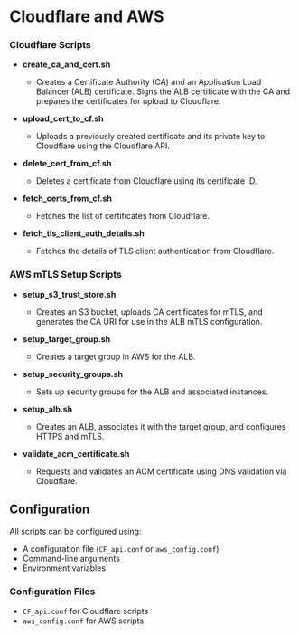# Cloudflare and AWS 

### Cloudflare Scripts

- **create_ca_and_cert.sh**
  - Creates a Certificate Authority (CA) and an Application Load Balancer (ALB) certificate. Signs the ALB certificate with the CA and prepares the certificates for upload to Cloudflare.

- **upload_cert_to_cf.sh**
  - Uploads a previously created certificate and its private key to Cloudflare using the Cloudflare API.

- **delete_cert_from_cf.sh**
  - Deletes a certificate from Cloudflare using its certificate ID.

- **fetch_certs_from_cf.sh**
  - Fetches the list of certificates from Cloudflare.

- **fetch_tls_client_auth_details.sh**
  - Fetches the details of TLS client authentication from Cloudflare.

### AWS mTLS Setup Scripts

- **setup_s3_trust_store.sh**
  - Creates an S3 bucket, uploads CA certificates for mTLS, and generates the CA URI for use in the ALB mTLS configuration.

- **setup_target_group.sh**
  - Creates a target group in AWS for the ALB.

- **setup_security_groups.sh**
  - Sets up security groups for the ALB and associated instances.

- **setup_alb.sh**
  - Creates an ALB, associates it with the target group, and configures HTTPS and mTLS.

- **validate_acm_certificate.sh**
  - Requests and validates an ACM certificate using DNS validation via Cloudflare.

## Configuration

All scripts can be configured using:
- A configuration file (`CF_api.conf` or `aws_config.conf`)
- Command-line arguments
- Environment variables

### Configuration Files

- `CF_api.conf` for Cloudflare scripts
- `aws_config.conf` for AWS scripts
